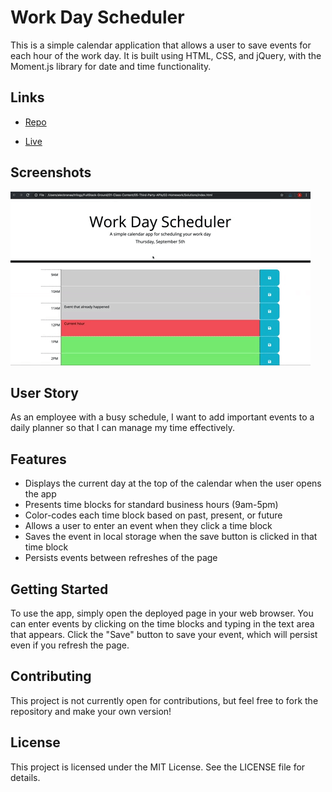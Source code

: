 # Work Day Scheduler
This is a simple calendar application that allows a user to save events for each hour of the work day. It is built using HTML, CSS, and jQuery, with the Moment.js library for date and time functionality.

## Links

- [Repo](https://github.com/steelsnake93/work-day-scheduler "<tic-tac-toe> Repo")

- [Live](https://steelsnake93.github.io/work-day-scheduler  "<[Homepage url]> Live View")

## Screenshots

![Screenshot](./images/05-third-party-apis-homework-demo.gif "Home Page")

## User Story
As an employee with a busy schedule, I want to add important events to a daily planner so that I can manage my time effectively.

## Features

- Displays the current day at the top of the calendar when the user opens the app
- Presents time blocks for standard business hours (9am-5pm)
- Color-codes each time block based on past, present, or future
- Allows a user to enter an event when they click a time block
- Saves the event in local storage when the save button is clicked in that time block
- Persists events between refreshes of the page

## Getting Started

To use the app, simply open the deployed page in your web browser. You can enter events by clicking on the time blocks and typing in the text area that appears. Click the "Save" button to save your event, which will persist even if you refresh the page.

## Contributing

This project is not currently open for contributions, but feel free to fork the repository and make your own version!

## License

This project is licensed under the MIT License. See the LICENSE file for details.